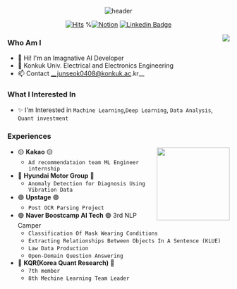 <div align="center">
  
![header](https://capsule-render.vercel.app/api?type=waving&color=0:e3f400,100:00ff00&height=125&section=header&text=Junseok's%20Workspace&fontSize=50&fontAlign=50&fontColor=FFFFFF)
 
[![Hits](https://hits.seeyoufarm.com/api/count/incr/badge.svg?url=https%3A%2F%2Fgithub.com%2Fjunseok0408&count_bg=%23EB8B10&title_bg=%23684327&icon=&icon_color=%23E7E7E7&title=VISIT&edge_flat=false)](https://github.com/junseok0408) 
%[![Notion](https://img.shields.io/badge/Notion-%23000000.svg?style=for-the-badge&logo=notion&logoColor=white)](https://separate-salsa-b21.notion.site/8b5ededdbe9248128268b39816279ac4)
[![Linkedin Badge](https://img.shields.io/badge/-LinkedIn-blue?style=flat-square&logo=Linkedin&logoColor=white&link=https://www.linkedin.com/in/junseok0408/)](https://www.linkedin.com/in/junseok0408/)
  
</div>
<a target="_blank" href="https://solved.ac/profile/junseok0408"><img align='right' src="http://mazassumnida.wtf/api/v2/generate_badge?boj=junseok0408"></a>


### Who Am I
- 🌱 Hi! I'm an Imagnative AI Developer
- 📝 Konkuk Univ. Electrical and Electronics Engineering
- 📫 Contact __junseok0408@konkuk.ac.kr__



### What I Interested In
- ✨ I'm Interested in `Machine Learning`,`Deep Learning`, `Data Analysis`, `Quant investment`


### Experiences
<img align='right' src="https://github-readme-stats.vercel.app/api?username=junseok0408&count_private=True" height="165">

- 🟡 __Kakao__ 🟡
  - `Ad recommendataion team ML Engineer internship`
- 🔵 __Hyundai Motor Group__ 🔵
  - `Anomaly Detection for Diagnosis Using Vibration Data`
- 🟣 __Upstage__ 🟣
  - `Post OCR Parsing Project`
- 🟢 __Naver Boostcamp AI Tech__ 🟢 3rd NLP Camper
  - `Classification Of Mask Wearing Conditions`
  - `Extracting Relationships Between Objects In A Sentence (KLUE)`
  - `Law Data Production`
  - `Open-Domain Question Answering`
- 🔴 __KQR(Korea Quant Research)__ 🔴 
  - `7th member`
  - `8th Mechine Learning Team Leader`






